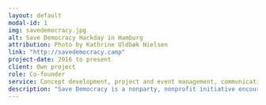 ```yaml
---
layout: default
modal-id: 1
img: savedemocracy.jpg
alt: Save Democracy Hackday in Hamburg
attribution: Photo by Kathrine Uldbæk Nielsen
link: "http://savedemocracy.camp"
project-date: 2016 to present
client: Own project
role: Co-founder
service: Concept development, project and event management, communications
description: "Save Democracy is a nonparty, nonprofit initiative encouraging citizens to stand up for a strong, open and dynamic democracy. In times of right-wing populism, exclusion and powerlessness, it aims to be a platform for political engagement and participation as well as networking of people, projects and ideas."
---
```

